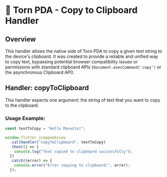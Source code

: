 # 📲 Torn PDA - Copy to Clipboard Handler

## Overview

This handler allows the native side of Torn PDA to copy a given text string to the device's clipboard. It was created to provide a reliable and unified way to copy text, bypassing potential browser compatibility issues or permissions with standard clipboard APIs (`document.execCommand('copy')` or the asynchronous Clipboard API).

## Handler: copyToClipboard

This handler expects one argument: the string of text that you want to copy to the clipboard.

### Usage Example:

```javascript
const textToCopy = "Hello Manuito!";

window.flutter_inappwebview
  .callHandler("copyToClipboard", textToCopy)
  .then(() => {
    console.log("Text copied to clipboard successfully");
  })
  .catch((error) => {
    console.error("Error copying to clipboard:", error);
  });
```
